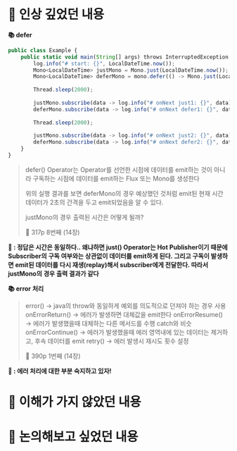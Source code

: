 # 📌 인상 깊었던 내용

**📚 defer**

```jsx
public class Example {
	public static void main(String[] args) throws InterruptedException {
		log.info("# start: {}", LocalDateTime.now());
		Mono<LocalDateTime> justMono = Mono.just(LocalDateTime.now());
		Mono<LocalDateTime> deferMono = mono.defer(() -> Mono.just(LocalDateTime.now()));
		
		Thread.sleep(2000);
		
		justMono.subscribe(data -> log.info("# onNext just1: {}", data);
		deferMono.subscribe(data -> log.info("# onNext defer1: {}", data);
		
		Thread.sleep(2000);
		
		justMono.subscribe(data -> log.info("# onNext just2: {}", data);
		deferMono.subscribe(data -> log.info("# onNext defer2: {}", data);
	}
}
```

> defer() Operator는 Operator를 선언한 시점에 데이터를 emit하는 것이 아니라 구독하는 시점에 데이터를 emit하는 Flux 또는 Mono를 생성한다
> 
> 위의 실행 결과를 보면 deferMono의 경우 예상했던 것처럼 emit된 현재 시간 데이터가 2초의 간격을 두고 emit되었음을 알 수 있다.
> 
> justMono의 경우 출력된 시간은 어떻게 될까?
> 
> 📕 317p 8번째 (14장)
> 

**🧐 : 정답은 시간은 동일하다.. 왜냐하면 just() Operator는 Hot Publisher이기 때문에 Subscriber의 구독 여부와는 상관없이 데이터를 emit하게 된다. 그리고 구독이 발생하면 emit된 데이터를 다시 재생(replay)해서 subscriber에게 전달한다. 따라서 justMono의 경우 출력 결과가 같다**

**📚 error 처리**

> error() → java의 throw와 동일하게 예외를 의도적으로 던져야 하는 경우 사용
> onErrorReturn() → 에러가 발생하면  대체값을 emit한다
> onErrorResume() → 에러가 발생했을때 대체하는 다른 메서드를 수행 catch와 비슷
> onErrorContinue() → 에러가 발생했을때 에러 영역내에 있는 데이터는 제거하고, 후속 데이터를 emit
> retry() → 에러 발생시 재시도 횟수 설정
> 
> 📕 390p 1번째 (14장)
> 

**🧐 : 에러 처리에 대한 부분 숙지하고 있자!**


# 📌 이해가 가지 않았던 내용

# 📌 논의해보고 싶었던 내용
